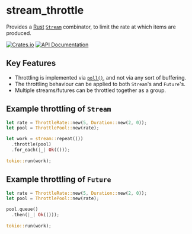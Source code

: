 # stream_throttle
Provides a 
[Rust](https://www.rust-lang.org) 
[`Stream`](https://docs.rs/futures/0.1.21/futures/stream/trait.Stream.html)
combinator, to limit the rate at which items are produced.

[![Crates.io](https://img.shields.io/crates/v/stream_throttle.svg)](https://crates.io/crates/stream_throttle)
[![API Documentation](https://docs.rs/stream_throttle/badge.svg)](https://docs.rs/stream_throttle/)

## Key Features
- Throttling is implemented via
[`poll()`](https://docs.rs/futures/0.1.21/futures/future/trait.Future.html#tymethod.poll), 
and not via any sort of buffering.
- The throttling behaviour can be applied to both `Stream`'s and `Future`'s.
- Multiple streams/futures can be throttled together as a group.

## Example throttling of `Stream`
```rust
let rate = ThrottleRate::new(5, Duration::new(2, 0));
let pool = ThrottlePool::new(rate);

let work = stream::repeat(())
  .throttle(pool)
  .for_each(|_| Ok(()));
  
tokio::run(work);
```

## Example throttling of `Future`
```rust
let rate = ThrottleRate::new(5, Duration::new(2, 0));
let pool = ThrottlePool::new(rate);

pool.queue()
  .then(|_| Ok(()));
  
tokio::run(work);
```
